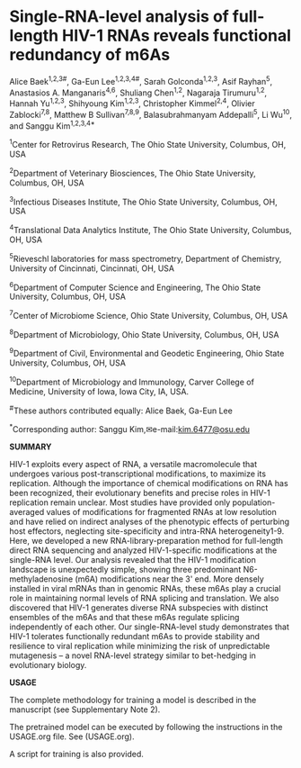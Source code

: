# Single-RNA-level analysis of full-length HIV-1 RNAs reveals functional redundancy of m6As
Alice Baek<sup>1,2,3#</sup>, Ga-Eun Lee<sup>1,2,3,4#</sup>, Sarah Golconda<sup>1,2,3</sup>, Asif Rayhan<sup>5</sup>, Anastasios A. Manganaris<sup>4,6</sup>, Shuliang Chen<sup>1,2</sup>, Nagaraja Tirumuru<sup>1,2</sup>, Hannah Yu<sup>1,2,3</sup>, Shihyoung Kim<sup>1,2,3</sup>, Christopher Kimmel<sup>2,4</sup>, Olivier Zablocki<sup>7,8</sup>, Matthew B Sullivan<sup>7,8,9</sup>, Balasubrahmanyam Addepalli<sup>5</sup>, Li Wu<sup>10</sup>, and Sanggu Kim<sup>1,2,3,4*</sup>

<sup>1</sup>Center for Retrovirus Research, The Ohio State University, Columbus, OH, USA

<sup>2</sup>Department of Veterinary Biosciences, The Ohio State University, Columbus, OH, USA

<sup>3</sup>Infectious Diseases Institute, The Ohio State University, Columbus, OH, USA

<sup>4</sup>Translational Data Analytics Institute, The Ohio State University, Columbus, OH, USA

<sup>5</sup>Rieveschl laboratories for mass spectrometry, Department of Chemistry, University of Cincinnati, Cincinnati, OH, USA

<sup>6</sup>Department of Computer Science and Engineering, The Ohio State University, Columbus, OH, USA

<sup>7</sup>Center of Microbiome Science, Ohio State University, Columbus, OH, USA

<sup>8</sup>Department of Microbiology, Ohio State University, Columbus, OH, USA

<sup>9</sup>Department of Civil, Environmental and Geodetic Engineering, Ohio State University, Columbus, OH, USA

<sup>10</sup>Department of Microbiology and Immunology, Carver College of Medicine, University of Iowa, Iowa City, IA, USA.

<sup>#</sup>These authors contributed equally: Alice Baek, Ga-Eun Lee

<sup>*</sup>Corresponding author: Sanggu Kim,✉e-mail:kim.6477@osu.edu

**SUMMARY**

HIV-1 exploits every aspect of RNA, a versatile macromolecule that undergoes various post-transcriptional modifications, to maximize its replication. Although the importance of chemical modifications on RNA has been recognized, their evolutionary benefits and precise roles in HIV-1 replication remain unclear. Most studies have provided only population-averaged values of modifications for fragmented RNAs at low resolution and have relied on indirect analyses of the phenotypic effects of perturbing host effectors, neglecting site-specificity and intra-RNA heterogeneity1-9. Here, we developed a new RNA-library-preparation method for full-length direct RNA sequencing and analyzed HIV-1-specific modifications at the single-RNA level. Our analysis revealed that the HIV-1 modification landscape is unexpectedly simple, showing three predominant N6-methyladenosine (m6A) modifications near the 3' end. More densely installed in viral mRNAs than in genomic RNAs, these m6As play a crucial role in maintaining normal levels of RNA splicing and translation. We also discovered that HIV-1 generates diverse RNA subspecies with distinct ensembles of the m6As and that these m6As regulate splicing independently of each other. Our single-RNA-level study demonstrates that HIV-1 tolerates functionally redundant m6As to provide stability and resilience to viral replication while minimizing the risk of unpredictable mutagenesis – a novel RNA-level strategy similar to bet-hedging in evolutionary biology.

**USAGE**

The complete methodology for training a model is described in the manuscript (see Supplementary Note 2).

The pretrained model can be executed by following the instructions in the USAGE.org file. See (USAGE.org).

A script for training is also provided.
